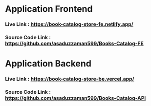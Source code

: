# Application Frontend

### Live Link : https://book-catalog-store-fe.netlify.app/

### Source Code Link : https://github.com/asaduzzaman599/Books-Catalog-FE


# Application Backend


### Live Link : https://book-catalog-store-be.vercel.app/

### Source Code Link : https://github.com/asaduzzaman599/Books-Catalog-API
